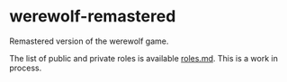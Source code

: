# werewolf-remastered
Remastered version of the werewolf game.

The list of public and private roles is available [roles.md](roles.md).
This is a work in process.
